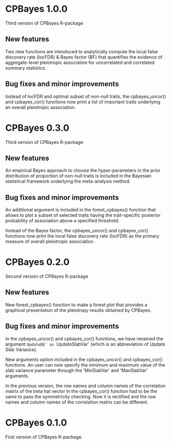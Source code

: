 # CPBayes 1.0.0
Third version of CPBayes R-package

## New features

Two new functions are introduced to analytically compute the local false discovery rate (locFDR) & Bayes factor (BF) that quantifies the evidence of aggregate-level pleiotropic association for uncorrelated and correlated summary statistics.

## Bug fixes and minor improvements

Instead of locFDR and optimal subset of non-null traits, the cpbayes_uncor() and cpbayes_cor() functions now print a list of important traits underlying an overall pleiotropic association.

# CPBayes 0.3.0
Third version of CPBayes R-package

## New features

An empirical Bayes approach to choose the hyper-parameters in the prior distribution of proportion of non-null traits is included in the Bayesian statistical framework underlying the meta-analysis method.

## Bug fixes and minor improvements

An additional argument is included in the forest_cpbayes() function that allows to plot a subset of selected traits having the trait-specific posterior probability of association above a specified threshold.  

Instead of the Bayes factor, the cpbayes_uncor() and cpbayes_cor() functions now print the local false discovery rate (locFDR) as the primary measure of overall pleiotropic association.

# CPBayes 0.2.0
Second version of CPBayes R-package

## New features

New forest_cpbayes() function to make a forest plot that provides a graphical presentation of the pleiotropy results obtained by CPBayes.

## Bug fixes and minor improvements

In the cpbayes_uncor() and cpbayes_cor() functions, we have renamed the argument `UpdateDE' as `UpdateSlabVar' (which is an abbreviation of Update Slab Variance).

New arguments option included in the cpbayes_uncor() and cpbayes_cor() functions. An user can now specify the minimum and maximum value of the slab variance parameter through the 'MinSlabVar' and 'MaxSlabVar' arguments.

In the previous version, the row names and column names of the correlation matrix of the beta hat vector in the cpbayes_cor() function had to be the same to pass the symmetricity checking. Now it is rectified and the row names and column names of the correlation matrix can be different.



# CPBayes 0.1.0

First version of CPBayes R-package.




